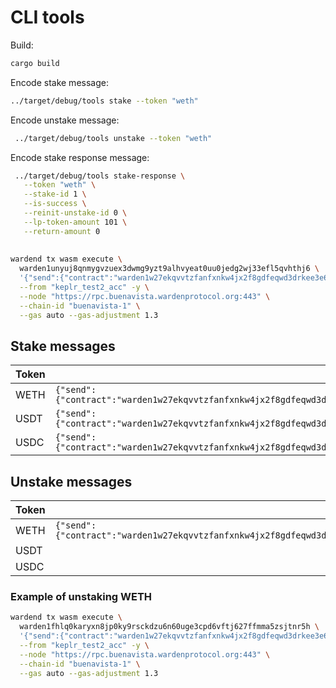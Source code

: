 # CLI tools

Build:

```bash
cargo build
```

Encode stake message:

```bash
../target/debug/tools stake --token "weth"
```

Encode unstake message:

```bash
 ../target/debug/tools unstake --token "weth"
```

Encode stake response message:

```bash
 ../target/debug/tools stake-response \
   --token "weth" \
   --stake-id 1 \
   --is-success \
   --reinit-unstake-id 0 \
   --lp-token-amount 101 \
   --return-amount 0
   
   
wardend tx wasm execute \
  warden1unyuj8qnmygvzuex3dwmg9yzt9alhvyeat0uu0jedg2wj33efl5qvhthj6 \
  '{"send":{"contract":"warden1w27ekqvvtzfanfxnkw4jx2f8gdfeqwd3drkee3e64xat6phwjg0say3p32","amount":"0","msg":"eyJoYW5kbGVfcmVzcG9uc2UiOnsiZGVwb3NpdF90b2tlbl9kZW5vbSI6ImRlbW9fd2V0aCIsInNvdXJjZV9jaGFpbiI6IkV0aGVyZXVtIiwic291cmNlX2FkZHJlc3MiOiIweDRERjY2QkNBOTYzMTlDNkEwMzNjZmQ4NmMzOEJDRGI5QjNjMTFhNzIiLCJwYXlsb2FkIjoiQUFBQUFBQUFBQUFBQXdBQUFBQUFBQUFBQUFBQUFBQUFBQUFBQUFBQUFBQXdQUT09In19"}}' \
  --from "keplr_test2_acc" -y \
  --node "https://rpc.buenavista.wardenprotocol.org:443" \
  --chain-id "buenavista-1" \
  --gas auto --gas-adjustment 1.3
```

## Stake messages

| Token | Message                                                                                                                                                                           |
|-------|-----------------------------------------------------------------------------------------------------------------------------------------------------------------------------------|
| WETH  | `{"send":{"contract":"warden1w27ekqvvtzfanfxnkw4jx2f8gdfeqwd3drkee3e64xat6phwjg0say3p32","amount":"12345","msg":"eyJzdGFrZSI6eyJkZXBvc2l0X3Rva2VuX2Rlbm9tIjoiZGVtb193ZXRoIn19"}}` |
| USDT  | `{"send":{"contract":"warden1w27ekqvvtzfanfxnkw4jx2f8gdfeqwd3drkee3e64xat6phwjg0say3p32","amount":"12345","msg":"eyJzdGFrZSI6eyJkZXBvc2l0X3Rva2VuX2Rlbm9tIjoiZGVtb191c2R0In19"}}` |
| USDC  | `{"send":{"contract":"warden1w27ekqvvtzfanfxnkw4jx2f8gdfeqwd3drkee3e64xat6phwjg0say3p32","amount":"12345","msg":"eyJzdGFrZSI6eyJkZXBvc2l0X3Rva2VuX2Rlbm9tIjoiZGVtb191c2RjIn19"}}` |

## Unstake messages

| Token | Message                                                                                                                                                                             |
|-------|-------------------------------------------------------------------------------------------------------------------------------------------------------------------------------------|
| WETH  | `{"send":{"contract":"warden1w27ekqvvtzfanfxnkw4jx2f8gdfeqwd3drkee3e64xat6phwjg0say3p32","amount":"123","msg":"eyJ1bnN0YWtlIjp7ImRlcG9zaXRfdG9rZW5fZGVub20iOiJkZW1vX3dldGgifX0="}}` |
| USDT  |                                                                                                                                                                                     |
| USDC  |                                                                                                                                                                                     |

### Example of unstaking WETH

```bash
wardend tx wasm execute \
  warden1fhlq0karyxn8jp0ky9rsckdzu6n60uge3cpd6vftj627ffmma5zsjtnr5h \
  '{"send":{"contract":"warden1w27ekqvvtzfanfxnkw4jx2f8gdfeqwd3drkee3e64xat6phwjg0say3p32","amount":"123","msg":"eyJ1bnN0YWtlIjp7ImRlcG9zaXRfdG9rZW5fZGVub20iOiJkZW1vX3dldGgifX0="}}' \
  --from "keplr_test2_acc" -y \
  --node "https://rpc.buenavista.wardenprotocol.org:443" \
  --chain-id "buenavista-1" \
  --gas auto --gas-adjustment 1.3
```